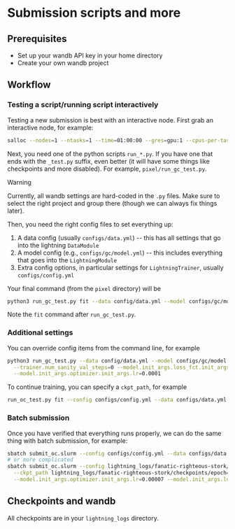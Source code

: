 # Submission scripts and more

## Prerequisites

* Set up your wandb API key in your home directory
* Create your own wandb project

## Workflow

### Testing a script/running script interactively

Testing a new submission is best with an interactive node. First grab an interactive node, for example:

```bash
salloc --nodes=1 --ntasks=1 --time=01:00:00 --gres=gpu:1 --cpus-per-task=3 --mem=150GB --constraint=gpu80
```

Next, you need one of the python scripts `run_*.py`. If you have one that ends with the `_test.py` suffix, even better
(it will have some things like checkpoints and more disabled).
For example, `pixel/run_gc_test.py`.

> [!warning]
> Currently, all wandb settings are hard-coded in the `.py` files. Make sure to select the right project and group there
> (though we can always fix things later).

Then, you need the right config files to set everything up:

1. A data config (usually `configs/data.yml`) -- this has all settings that go into the lightning `DataModule`
2. A model config (e.g., `configs/gc/model.yml`) -- this includes everything that goes into the `LightningModule`
3. Extra config options, in particular settings for `LightningTrainer`, usually `configs/config.yml`

Your final command (from the `pixel` directory) will be

```bash
python3 run_gc_test.py fit --data config/data.yml --model configs/gc/model.yml --config configs/config.yml
```

Note the `fit` command after `run_gc_test.py`.

### Additional settings

You can override config items from the command line, for example

```bash
python3 run_gc_test.py --data config/data.yml --model configs/gc/model.yml --config configs/config.yml \
  --trainer.num_sanity_val_steps=0 --model.init_args.loss_fct.init_args.lw_repulsive=0 \
  --model.init_args.optimizer.init_args.lr=0.0001
```

To continue training, you can specify a `ckpt_path`, for example 

```bash
run_oc_test.py fit --config configs/config.yml --data configs/data.yml --model configs/oc/model_gc_loss_from_pretrained_01.yml --ckpt_path lightning_logs/organic-invisible-reindeer/persitent-checkpoints/epoch=197-step=89100.ckpt
```

### Batch submission

Once you have verified that everything runs properly, we can do the same thing with batch submission, for example:

```bash
sbatch submit_oc.slurm --config configs/config.yml --data configs/data.yml --model configs/oc/model_gc_loss.yml
# or more complicated
sbatch submit_oc.slurm --config lightning_logs/fanatic-righteous-stork/repeat_config.yaml \
  --ckpt_path lightning_logs/fanatic-righteous-stork/checkpoints/epoch=193-step=87300.ckpt \
  --model.init_args.optimizer.init_args.lr=0.00007 --model.init_args.loss_fct.init_args.lw_repulsive=0.05
```

## Checkpoints and wandb

All checkpoints are in your `lightning_logs` directory.
